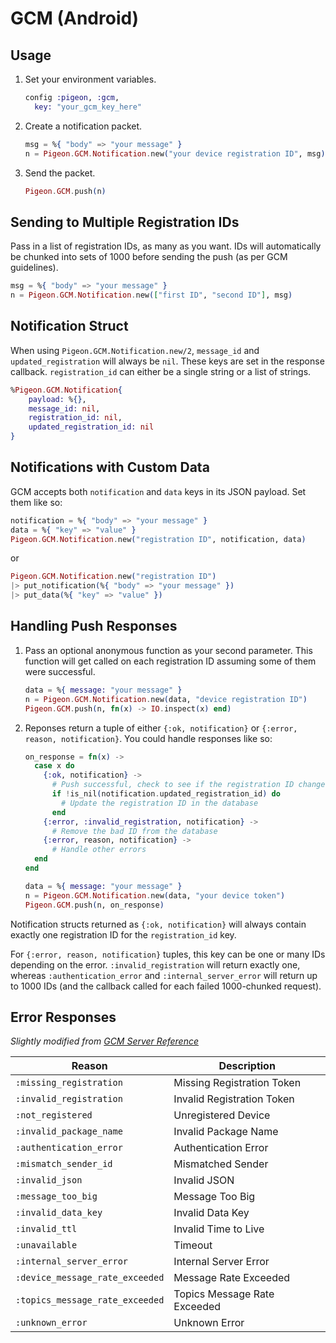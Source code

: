 # GCM (Android)

## Usage

1. Set your environment variables.

    ```elixir
    config :pigeon, :gcm,
      key: "your_gcm_key_here"
    ```

2. Create a notification packet. 

    ```elixir
    msg = %{ "body" => "your message" }
    n = Pigeon.GCM.Notification.new("your device registration ID", msg)
    ```
 
3. Send the packet.

    ```elixir
    Pigeon.GCM.push(n)
    ```

## Sending to Multiple Registration IDs

Pass in a list of registration IDs, as many as you want. IDs will automatically be chunked into sets of 1000 before sending the push (as per GCM guidelines).

  ```elixir
  msg = %{ "body" => "your message" }
  n = Pigeon.GCM.Notification.new(["first ID", "second ID"], msg)
  ```

## Notification Struct

When using `Pigeon.GCM.Notification.new/2`, `message_id` and `updated_registration` will always be `nil`. These keys are set in the response callback. `registration_id` can either be a single string or a list of strings.

  ```elixir
  %Pigeon.GCM.Notification{
      payload: %{},
      message_id: nil,
      registration_id: nil,
      updated_registration_id: nil
  }
  ```

## Notifications with Custom Data

GCM accepts both `notification` and `data` keys in its JSON payload. Set them like so:

  ```elixir
  notification = %{ "body" => "your message" }
  data = %{ "key" => "value" }
  Pigeon.GCM.Notification.new("registration ID", notification, data)
  ```

or

  ```elixir
  Pigeon.GCM.Notification.new("registration ID")
  |> put_notification(%{ "body" => "your message" })
  |> put_data(%{ "key" => "value" })
  ```
 
## Handling Push Responses

1. Pass an optional anonymous function as your second parameter. This function will get called on each registration ID assuming some of them were successful.

    ```elixir
    data = %{ message: "your message" }
    n = Pigeon.GCM.Notification.new(data, "device registration ID")
    Pigeon.GCM.push(n, fn(x) -> IO.inspect(x) end)
    ```

2. Reponses return a tuple of either `{:ok, notification}` or `{:error, reason, notification}`. You could handle responses like so:

    ```elixir
    on_response = fn(x) ->
      case x do
        {:ok, notification} ->
          # Push successful, check to see if the registration ID changed
          if !is_nil(notification.updated_registration_id) do
            # Update the registration ID in the database
          end
        {:error, :invalid_registration, notification} ->
          # Remove the bad ID from the database
        {:error, reason, notification} ->
          # Handle other errors
      end
    end
    
    data = %{ message: "your message" }
    n = Pigeon.GCM.Notification.new(data, "your device token")
    Pigeon.GCM.push(n, on_response)
    ```

Notification structs returned as `{:ok, notification}` will always contain exactly one registration ID for the `registration_id` key. 

For `{:error, reason, notification}` tuples, this key can be one or many IDs depending on the error. `:invalid_registration` will return exactly one, whereas `:authentication_error` and `:internal_server_error` will return up to 1000 IDs (and the callback called for each failed 1000-chunked request).

## Error Responses

*Slightly modified from [GCM Server Reference](https://developers.google.com/cloud-messaging/http-server-ref#error-codes)*

|Reason                           |Description                  |
|---------------------------------|-----------------------------|
|`:missing_registration`          |Missing Registration Token   |
|`:invalid_registration`          |Invalid Registration Token   |
|`:not_registered`                |Unregistered Device          |
|`:invalid_package_name`          |Invalid Package Name         |
|`:authentication_error`          |Authentication Error         |
|`:mismatch_sender_id`            |Mismatched Sender            |
|`:invalid_json`                  |Invalid JSON                 |
|`:message_too_big`               |Message Too Big              |
|`:invalid_data_key`              |Invalid Data Key             |
|`:invalid_ttl`                   |Invalid Time to Live         |
|`:unavailable`                   |Timeout                      |
|`:internal_server_error`         |Internal Server Error        |
|`:device_message_rate_exceeded`  |Message Rate Exceeded        |
|`:topics_message_rate_exceeded`  |Topics Message Rate Exceeded |
|`:unknown_error`                 |Unknown Error                |


